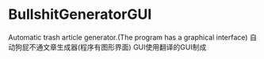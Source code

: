 # BullshitGeneratorGUI
Automatic trash article generator.(The program has a graphical interface)
自动狗屁不通文章生成器(程序有图形界面)
GUI使用翻译的GUI制成
